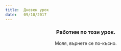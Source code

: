 ```yaml
---
title:  Дневен урок
date:   09/10/2017
---
```


### <center>Работим по този урок.</center>
<center>Моля, върнете се по-късно.</center>